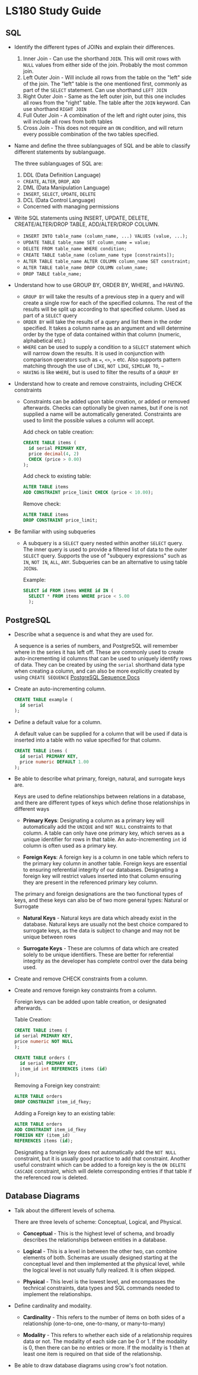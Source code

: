 # LS180 Study Guide

## SQL

* Identify the different types of JOINs and explain their differences.
 
  1. Inner Join - Can use the shorthand `JOIN`. This will omit rows with
     `NULL` values from either side of the join. Probably the most common
     join.
  2. Left Outer Join - Will include all rows from the table on the "left"
     side of the join. The "left" table is the one mentioned first,
     commonly as part of the `SELECT` statement. Can use shorthand `LEFT JOIN`
  3. Right Outer Join - Same as the left outer join, but this one includes
     all rows from the "right" table. The table after the `JOIN` keyword.
     Can use shorthand `RIGHT JOIN`
  4. Full Outer Join - A combination of the left and right outer joins,
     this will include all rows from both tables
  5. Cross Join - This does not require an `ON` condition, and will return
     every possible combination of the two tables specified.
   
* Name and define the three sublanguages of SQL and be able to classify
  different statements by sublanguage.

  The three sublanguages of SQL are:
  
  1. DDL (Data Definition Language)
    
    - `CREATE`, `ALTER`, `DROP`, `ADD`

  2. DML (Data Manipulation Language)

    - `INSERT`, `SELECT`, `UPDATE`, `DELETE`

  3. DCL (Data Control Language)

    - Concerned with managing permissions

* Write SQL statements using INSERT, UPDATE, DELETE, CREATE/ALTER/DROP
  TABLE, ADD/ALTER/DROP COLUMN.

  - `INSERT INTO table_name (column_name, ...) VALUES (value, ...);`
  - `UPDATE TABLE table_name SET column_name = value;`
  - `DELETE FROM table_name WHERE condition;`
  - `CREATE TABLE table_name (column_name type [constraints]);`
  - `ALTER TABLE table_name ALTER COLUMN column_name SET constraint;`
  - `ALTER TABLE table_name DROP COLUMN column_name;`
  - `DROP TABLE table_name;`


* Understand how to use GROUP BY, ORDER BY, WHERE, and HAVING.

  - `GROUP BY` will take the results of a previous step in a query and will
    create a single row for each of the specified columns. The rest of the
    results will be split up according to that specified column. Used as
    part of a `SELECT` query 
  - `ORDER BY` will take the results of a query and list them in the order
    specified. It takes a column name as an argument and will determine
    order by the type of data contained within that column (numeric,
    alphabetical etc.) 
  - `WHERE` can be used to supply a condition to a `SELECT` statement which
    will narrow down the results. It is used in conjunction with comparison
    operators such as `=`, `<>`, `>` etc. Also supports pattern matching
    through the use of `LIKE`, `NOT LIKE`, `SIMILAR TO`, `~`
  - `HAVING` is like `WHERE`, but is used  to filter the results of a
    `GROUP BY`
  
* Understand how to create and remove constraints, including CHECK constraints
  
  - Constraints can be added upon table creation, or added or removed
    afterwards. Checks can optionally be given names, but if one is not
    supplied a name will be automatically generated. Constraints are used
    to limit the possible values a column will accept.
    
    Add check on table creation:
    ```sql 
    CREATE TABLE items (
      id serial PRIMARY KEY,
      price decimal(4, 2)
      CHECK (price > 0.00)
    );
    ```
    
    Add check to existing table:
    ```sql 
    ALTER TABLE items
    ADD CONSTRAINT price_limit CHECK (price < 10.00);
    ```
    
    Remove check:
    ```sql 
    ALTER TABLE items 
    DROP CONSTRAINT price_limit;
    ```
  
* Be familiar with using subqueries
  
  - A subquery is a `SELECT` query nested within another `SELECT` query.
    The inner query is used to provide a filtered list of data to the outer
    `SELECT` query. Supports the use of "subquery expressions" such as
    `IN`, `NOT IN`, `ALL`, `ANY`. Subqueries can be an alternative to using
    table `JOIN`s.
    
    Example:
    ```sql 
    SELECT id FROM items WHERE id IN (
      SELECT * FROM items WHERE price < 5.00
      ); 
    ```

## PostgreSQL

* Describe what a sequence is and what they are used for.
  
  A sequence is a series of numbers, and PostgreSQL will remember where in
  the series it has left off. These are commonly used to create
  auto-incrementing id columns that can be used to uniquely identify rows
  of data. They can be created by using the `serial` shorthand data type
  when creating a column, and can also be more explicitly created by using
  `CREATE SEQUENCE` [PostgreSQL Sequence Docs](https://www.postgresql.org/docs/9.5/sql-createsequence.html)

* Create an auto-incrementing column.

  ```sql 
  CREATE TABLE example (
    id serial 
  );
  ```
  
* Define a default value for a column.

  A default value can be supplied for a column that will be used if data is
  inserted into a table with no value specified for that column.

  ```sql 
  CREATE TABLE items (
    id serial PRIMARY KEY,
    price numeric DEFAULT 1.00
  );
  ```

* Be able to describe what primary, foreign, natural, and surrogate keys are.

  Keys are used to define relationships between relations in a database, and
  there are different types of keys which define those relationships in
  different ways 

  - **Primary Keys**: Designating a column as a primary key will automatically add
    the `UNIQUE` and `NOT NULL` constraints to that column. A table can only
    have one primary key, which serves as a unique identifier for rows in that
    table. An auto-incrementing `int` id column is often used as a primary key. 

  - **Foreign Keys**: A foreign key is a column in one table which refers to the
    primary key column in another table. Foreign keys are essential to ensuring
    referential integrity of our databases. Designating a foreign key will
    restrict values inserted into that column ensuring they are present in the
    referenced primary key column. 

  The primary and foreign designations are the two functional types of keys,
  and these keys can also be of two more general types: Natural or Surrogate

  - **Natural Keys** - Natural keys are data which already exist in the
    database. Natural keys are usually not the best choice compared to
    surrogate keys, as the data is subject to change and may not be unique
    between rows

  - **Surrogate Keys** - These are columns of data which are created solely to
    be unique identifiers. These are better for referential integrity as the
    developer has complete control over the data being used.
  
* Create and remove CHECK constraints from a column.
* Create and remove foreign key constraints from a column.
  
  Foreign keys can be added upon table creation, or designated afterwards.
  
  Table Creation:
  ```sql 
  CREATE TABLE items (
  id serial PRIMARY KEY,
  price numeric NOT NULL
  );
  
  CREATE TABLE orders (
    id serial PRIMARY KEY,
    item_id int REFERENCES items (id)
  );
  ```
  
  Removing a Foreign key constraint:
  ```sql 
  ALTER TABLE orders 
  DROP CONSTRAINT item_id_fkey;
  ```
  
  Adding a Foreign key to an existing table:
  ```sql 
  ALTER TABLE orders 
  ADD CONSTRAINT item_id_fkey
  FOREIGN KEY (item_id)
  REFERENCES items (id);
  ```
  
  Designating a foreign key does not automatically add the `NOT NULL`
  constraint, but it is usually good practice to add that constraint. Another
  useful constraint which can be added to a foreign key is the `ON DELETE
  CASCADE` constraint, which will delete corresponding entries if that table if
  the referenced row is deleted.

## Database Diagrams

* Talk about the different levels of schema.

  There are three levels of scheme: Conceptual, Logical, and Physical.
  
  - **Conceptual** - This is the highest level of schema, and broadly describes
    the relationships between entities in a database.

  - **Logical** - This is a level in between the other two, can combine
    elements of both. Schemas are usually designed starting at the conceptual
    level and then implemented at the physical level, while the logical level
    is not usually fully realized. It is often skipped.

  - **Physical** - This level is the lowest level, and encompasses the
    technical constraints, data types and SQL commands needed to implement the
    relationships.

* Define cardinality and modality.
  
  - **Cardinality** - This refers to the number of items on both sides of a
    relationship (one-to-one, one-to-many, or many-to-many)

  - **Modality** - This refers to whether each side of a relationship requires
    data or not. The modality of each side can be 0 or 1. If the modality is 0,
    then there can be no entries or more. If the modality is 1 then at least
    one item is required on that side of the relationship.

* Be able to draw database diagrams using crow's foot notation. 
